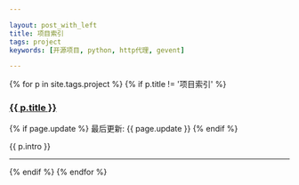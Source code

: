 ```yaml
---

layout: post_with_left
title: 项目索引
tags: project
keywords: [开源项目, python, http代理, gevent]

---
```


{% for p in site.tags.project %}
{% if p.title != '项目索引' %}
<h3 id="{{ p.title }}"><a href="{{ p.url }}">{{ p.title }}</a></h3>
<p class="uk-article-meta" style="display: inline;">
{% if page.update %}
最后更新: {{ page.update }}
{% endif %}
</p>
<p >{{ p.intro }}</p>
<hr/>
{% endif %}
{% endfor %}
